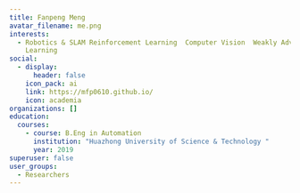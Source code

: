 ```yaml
---
title: Fanpeng Meng
avatar_filename: me.png
interests:
  - Robotics & SLAM Reinforcement Learning  Computer Vision  Weakly Advised
    Learning
social:
  - display:
      header: false
    icon_pack: ai
    link: https://mfp0610.github.io/
    icon: academia
organizations: []
education:
  courses:
    - course: B.Eng in Automation
      institution: "Huazhong University of Science & Technology "
      year: 2019
superuser: false
user_groups:
  - Researchers
---
```

